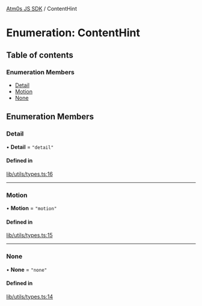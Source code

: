 [Atm0s JS SDK](../README.md) / ContentHint

# Enumeration: ContentHint

## Table of contents

### Enumeration Members

- [Detail](ContentHint.md#detail)
- [Motion](ContentHint.md#motion)
- [None](ContentHint.md#none)

## Enumeration Members

### Detail

• **Detail** = ``"detail"``

#### Defined in

[lib/utils/types.ts:16](https://github.com/8xFF/media-sdk-js/blob/633baca/src/lib/utils/types.ts#L16)

___

### Motion

• **Motion** = ``"motion"``

#### Defined in

[lib/utils/types.ts:15](https://github.com/8xFF/media-sdk-js/blob/633baca/src/lib/utils/types.ts#L15)

___

### None

• **None** = ``"none"``

#### Defined in

[lib/utils/types.ts:14](https://github.com/8xFF/media-sdk-js/blob/633baca/src/lib/utils/types.ts#L14)
